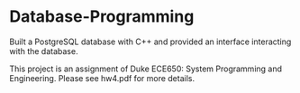 # Database-Programming
Built a PostgreSQL database with C++ and provided an interface interacting with the database.

This project is an assignment of Duke ECE650: System Programming and Engineering.
Please see hw4.pdf for more details.
